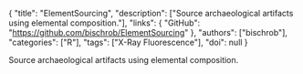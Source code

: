 {
  "title": "ElementSourcing",
  "description": ["Source archaeological artifacts using elemental composition."],
  "links": {
    "GitHub": "https://github.com/bischrob/ElementSourcing"
  },
  "authors": ["bischrob"],
  "categories": ["R"],
  "tags": ["X-Ray Fluorescence"],
  "doi": null
}

<!-- Generated by csv2md.R – do not edit by hand -->

Source archaeological artifacts using elemental composition.